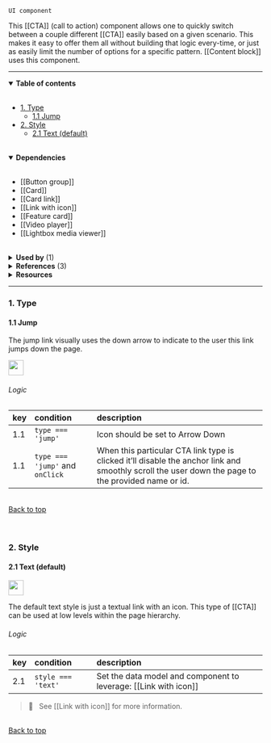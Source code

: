 `UI component`

This [[CTA]] (call to action) component allows one to quickly switch between a couple different [[CTA]] easily based on a given scenario. This makes it easy to offer them all without building that logic every-time, or just as easily limit the number of options for a specific pattern. [[Content block]] uses this component.

---

<!-- toc start -->

<details open="true">
  <summary><strong>Table of contents</strong></summary><br />

- [1. Type](#1.-type)
  - [1.1 Jump](#1.1-jump)
- [2. Style](#2.-style)
  - [2.1 Text (default)](#2.1-text-(default))


<br />
</details>

<!-- toc end -->

<details open="true">
  <summary><strong>Dependencies</strong></summary><br />

- [[Button group]]
- [[Card]]
- [[Card link]]
- [[Link with icon]]
- [[Feature card]]
- [[Video player]]
- [[Lightbox media viewer]]

<br />
</details>

<!-- usedby start -->

<details>
  <summary><strong>Used by</strong> (1)</summary><br />

 - [[Content block]]


<br />
</details>

<!-- usedby end -->

<!-- backlinks start -->

<details>
  <summary><strong>References</strong> (3)</summary><br />


**[[Card]]** (1)
- <a href="Card#:~:text=card is highly used core component CTA">card is highly used core component ***CTA***</a>

**[[Content block]]** (2)
- <a href="Content-block#:~:text=on CTA asdf">on ***CTA*** asdf</a>
- <a href="Content-block#:~:text=CTA">***CTA***</a>


<br />
</details>

<!-- backlinks end -->

<details>
  <summary><strong>Resources</strong></summary>


<br />

- r5: [@carbon/icons]()
- r6: [@carbon/icons-react]()
- r7: [Carbon Icons]()

<br />
</details>

---

### 1. Type

#### 1.1 Jump
The jump link visually uses the down arrow to indicate to the user this link jumps down the page.

<img src="https://user-images.githubusercontent.com/3793636/115884368-74c06880-a414-11eb-967e-2986ec080c75.png" height="30px" />

###### Logic

| key | condition | description |
|:-----|:-----------|:-------------|
| 1.1 | `type === 'jump'` | Icon should be set to Arrow Down |
| 1.1 | `type === 'jump'` and `onClick` | When this particular CTA link type is clicked it’ll disable the anchor link and smoothly scroll the user down the page to the provided name or id. |

<br />[Back to top](#table-of-contents)<br /><br /><br />

### 2. Style

#### 2.1 Text (default)

<img src="https://user-images.githubusercontent.com/3793636/115885886-011f5b00-a416-11eb-9e6f-a3bcc7e812ee.png" height="30px;" />

The default text style is just a textual link with an icon. This type of [[CTA]] can be used at low levels within the page hierarchy.

###### Logic

| key | condition | description |
|:-----|:-----------|:-------------|
| 2.1 | `style === 'text'` | Set the data model and component to leverage: [[Link with icon]] |

> 👀 &nbsp; See [[Link with icon]] for more information.

<br />[Back to top](#wiki-wrapper)<br /><br /><br />
